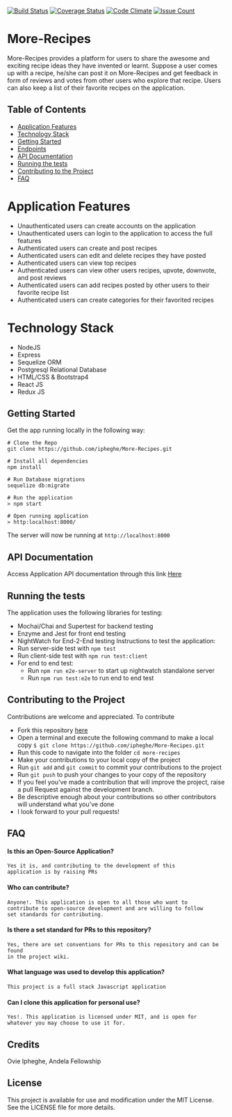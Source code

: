 [![Build Status](https://travis-ci.org/ipheghe/More-Recipes.svg?branch=development)](https://travis-ci.org/ipheghe/More-Recipes)  [![Coverage Status](https://coveralls.io/repos/github/ipheghe/More-Recipes/badge.svg?branch=development)](https://coveralls.io/github/ipheghe/More-Recipes?branch=development)  [![Code Climate](https://codeclimate.com/github/ipheghe/More-Recipes/badges/gpa.svg)](https://codeclimate.com/github/ipheghe/More-Recipes)  [![Issue Count](https://codeclimate.com/github/ipheghe/More-Recipes/badges/issue_count.svg)](https://codeclimate.com/github/ipheghe/More-Recipes)
# More-Recipes
More-Recipes provides a platform for users to share the awesome and exciting  recipe ideas they have invented or learnt.  Suppose a user comes up with a recipe,  he/she can post it on More-Recipes and  get feedback in form of reviews and votes from other users who explore that recipe. Users can also keep a list of their favorite recipes on the application.

## Table of Contents
- [Application Features](#application-features)
- [Technology Stack](#technology-stack)
- [Getting Started](#getting-started)
- [Endpoints](#endpoints)
- [API Documentation](#api-documentation)
- [Running the tests](#running-the-tests)
- [Contributing to the Project](#contributing-to-the-Project)
- [FAQ](#faq)

# Application Features
* Unauthenticated users can create accounts on the application
* Unauthenticated users can login to the application to access the full features
* Authenticated users can create and post recipes
* Authenticated users can edit and delete recipes they have posted
* Authenticated users can view top recipes 
* Authenticated users can view other users recipes, upvote, downvote, and post reviews
* Authenticated users can add recipes posted by other users to their favorite recipe list
* Authenticated users can create categories for their favorited recipes

# Technology Stack
* NodeJS
* Express
* Sequelize ORM
* Postgresql Relational Database
* HTML/CSS & Bootstrap4
* React JS
* Redux JS

## Getting Started
Get the app running locally in the following way:
```
# Clone the Repo
git clone https://github.com/ipheghe/More-Recipes.git

# Install all dependencies
npm install

# Run Database migrations
sequelize db:migrate

# Run the application
> npm start

# Open running application
> http:localhost:8000/
```
The server will now be running at `http://localhost:8000`
  
## API Documentation
Access Application API documentation through this link [Here](https://more-recipes-ovie.herokuapp.com/api-docs)

## Running the tests
The application uses the following libraries for testing:
-   Mochai/Chai and Supertest for backend testing
-   Enzyme and Jest for front end testing
-   NightWatch for End-2-End testing
Instructions to test the application:
-   Run server-side test with `npm test`
-   Run client-side test with `npm run test:client`
-   For end to end test: 
    -  Run `npm run e2e-server` to start up nightwatch standalone server
    -  Run `npm run test:e2e` to run end to end test

## Contributing to the Project
Contributions are welcome and appreciated. To contribute

-  Fork this repository [here](https://github.com/ipheghe/More-Recipes/)
-  Open a terminal and execute the following command to make a local copy
`$ git clone https://github.com/ipheghe/More-Recipes.git`
-  Run this code to navigate into the folder `cd more-recipes`
-  Make your contributions to your local copy of the project
-  Run `git add` and `git commit` to commit your contributions to the project
-  Run `git push` to push your changes to your copy of the repository
-  If you feel you've made a contribution that will improve the project, raise a pull Request against the development branch.
- Be descriptive enough about your contributions so other contributors will understand what you've done
-  I look forward to your pull requests!

## FAQ
#### Is this an Open-Source Application?

    Yes it is, and contributing to the development of this
    application is by raising PRs
    

#### Who can contribute?

    Anyone!. This application is open to all those who want to
    contribute to open-source development and are willing to follow
    set standards for contributing.
    
#### Is there a set standard for PRs to this repository?

    Yes, there are set conventions for PRs to this repository and can be found
    in the project wiki.
    
#### What language was used to develop this application?

    This project is a full stack Javascript application
    
#### Can I clone this application for personal use?

    Yes!. This application is licensed under MIT, and is open for
    whatever you may choose to use it for.

## Credits

  Ovie Ipheghe, Andela Fellowship

## License
  This project is available for use and modification under the MIT License. See the LICENSE file for more details.

  

